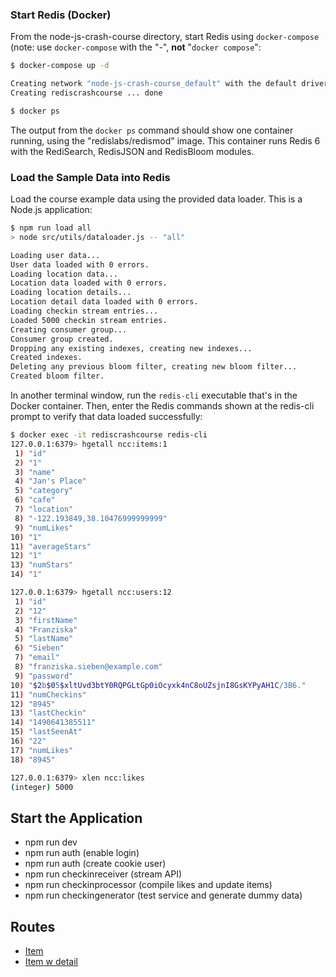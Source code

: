 ### Start Redis (Docker)

From the node-js-crash-course directory, start Redis using `docker-compose` (note: use `docker-compose` with the "-", **not** "`docker compose`":

```bash
$ docker-compose up -d

Creating network "node-js-crash-course_default" with the default driver
Creating rediscrashcourse ... done

$ docker ps
```

The output from the `docker ps` command should show one container running, using the "redislabs/redismod" image. This container runs Redis 6 with the RediSearch, RedisJSON and RedisBloom modules.

### Load the Sample Data into Redis

Load the course example data using the provided data loader. This is a Node.js application:

```bash
$ npm run load all
> node src/utils/dataloader.js -- "all"

Loading user data...
User data loaded with 0 errors.
Loading location data...
Location data loaded with 0 errors.
Loading location details...
Location detail data loaded with 0 errors.
Loading checkin stream entries...
Loaded 5000 checkin stream entries.
Creating consumer group...
Consumer group created.
Dropping any existing indexes, creating new indexes...
Created indexes.
Deleting any previous bloom filter, creating new bloom filter...
Created bloom filter.
```

In another terminal window, run the `redis-cli` executable that's in the Docker container. Then, enter the Redis commands shown at the redis-cli prompt to verify that data loaded successfully:

```bash
$ docker exec -it rediscrashcourse redis-cli
127.0.0.1:6379> hgetall ncc:items:1
 1) "id"
 2) "1"
 3) "name"
 4) "Jan's Place"
 5) "category"
 6) "cafe"
 7) "location"
 8) "-122.193849,38.10476999999999"
 9) "numLikes"
10) "1"
11) "averageStars"
12) "1"
13) "numStars"
14) "1"

127.0.0.1:6379> hgetall ncc:users:12
 1) "id"
 2) "12"
 3) "firstName"
 4) "Franziska"
 5) "lastName"
 6) "Sieben"
 7) "email"
 8) "franziska.sieben@example.com"
 9) "password"
10) "$2b$05$xltUvd3btY0RQPGLtGp0iOcyxk4nC8oUZsjnI8GsKYPyAH1C/3B6."
11) "numCheckins"
12) "8945"
13) "lastCheckin"
14) "1490641385511"
15) "lastSeenAt"
16) "22"
17) "numLikes"
18) "8945"

127.0.0.1:6379> xlen ncc:likes
(integer) 5000
```

## Start the Application

- npm run dev
- npm run auth (enable login)
- npm run auth (create cookie user)
- npm run checkinreceiver (stream API)
- npm run checkinprocessor (compile likes and update items)
- npm run checkingenerator (test service and generate dummy data)

## Routes

- [Item](http://localhost:8081/api/item/1)
- [Item w detail](http://localhost:8081/api/item/1?withDetails=true)
